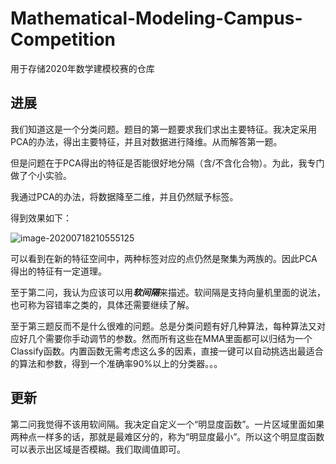 # Mathematical-Modeling-Campus-Competition
 用于存储2020年数学建模校赛的仓库

## 进展

我们知道这是一个分类问题。题目的第一题要求我们求出主要特征。我决定采用PCA的办法，得出主要特征，并且对数据进行降维。从而解答第一题。

但是问题在于PCA得出的特征是否能很好地分隔（含/不含化合物）。为此，我专门做了个小实验。

我通过PCA的办法，将数据降至二维，并且仍然赋予标签。

得到效果如下：

![image-20200718210555125](https://gitee.com/wei_hong_liang/My_Picture_Bed/raw/master/20200718211825.png)

可以看到在新的特征空间中，两种标签对应的点仍然是聚集为两族的。因此PCA得出的特征有一定道理。

至于第二问，我认为应该可以用***软间隔***来描述。软间隔是支持向量机里面的说法，也可称为容错率之类的，具体还需要继续了解。

至于第三题反而不是什么很难的问题。总是分类问题有好几种算法，每种算法又对应好几个需要你手动调节的参数。然而所有这些在MMA里面都可以归结为一个Classify函数。内置函数无需考虑这么多的因素，直接一键可以自动挑选出最适合的算法和参数，得到一个准确率90%以上的分类器。。。

## 更新

第二问我觉得不该用软间隔。我决定自定义一个“明显度函数”。一片区域里面如果两种点一样多的话，那就是最难区分的，称为“明显度最小”。所以这个明显度函数可以表示出区域是否模糊。我们取阈值即可。